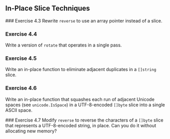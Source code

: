 ## In-Place Slice Techniques

### Exercise 4.3
Rewrite `reverse` to use an array pointer instead of a slice.

### Exercise 4.4
Write a version of `rotate` that operates in a single pass.

### Exercise 4.5
Write an in-place function to eliminate adjacent duplicates in a `[]string`
slice.

### Exercise 4.6
Write an in-place function that squashes each run of adjacent Unicode spaces
(see `unicode.IsSpace`) in a UTF-8-encoded `[]byte` slice into a single ASCII
space.

### Exercise 4.7
Modify `reverse` to reverse the characters of a `[]byte` slice that represents
a UTF-8-encoded string, in place. Can you do it without allocating new memory?
